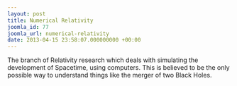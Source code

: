 ```yaml
---
layout: post
title: Numerical Relativity
joomla_id: 77
joomla_url: numerical-relativity
date: 2013-04-15 23:58:07.000000000 +00:00
---
```

<p>The branch of Relativity research which deals with simulating the development of Spacetime, using computers. This is believed to be the only possible way to understand things like the merger of two Black Holes.</p>
